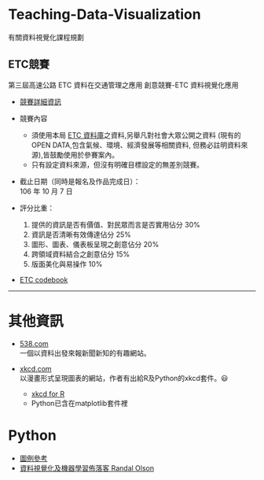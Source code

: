 # Teaching-Data-Visualization
有關資料視覺化課程規劃


## ETC競賽
第三屆高速公路 ETC 資料在交通管理之應用 創意競賽-ETC 資料視覺化應用
- [競賽詳細資訊](https://github.com/tpemartin/Teaching-Data-Visualization/blob/master/Competitions/高速公路%20ETC%20資料在交通管理之應用%20創意競賽-ETC%20資料視覺化應用.pdf)
- 競賽內容  
    -  須使用本局 [ETC 資料庫](http://tisvcloud.freeway.gov.tw/history/TDCS/)之資料,另舉凡對社會大眾公開之資料 (現有的 OPEN DATA,包含氣候、環境、經濟發展等相關資料, 但務必註明資料來源),皆鼓勵使用於參賽案內。  
    -   只有設定資料來源，但沒有明確目標設定的無差別競賽。
- 截止日期（同時是報名及作品完成日）：  
106 年 10 月 7 日  
- 評分比重：  
    1. 提供的資訊是否有價值、對民眾而言是否實用佔分 30%  
    2. 資訊是否清晰有效傳達佔分 25%  
    3. 圖形、圖表、儀表板呈現之創意佔分 20%  
    4. 跨領域資料結合之創意佔分 15%  
    5. 版面美化與易操作 10%    
    
- [ETC codebook](http://www.freeway.gov.tw/UserFiles/File/TIMCCC/TDCS使用手冊(tanfb)v3.0-1.pdf)    


---

# 其他資訊  

- [538.com](http://fivethirtyeight.com/)  
  一個以資料出發來報新聞新知的有趣網站。  
  
- [xkcd.com](https://xkcd.com/1235/)  
  以漫畫形式呈現圖表的網站，作者有出給R及Python的xkcd套件。:smiley:   
    - [xkcd for R](http://xkcd.r-forge.r-project.org/)
    - Python已含在matplotlib套件裡
    
    
# Python  
- [圖例參考](http://matplotlib.org/gallery.html)  
- [資料視覺化及機器學習佈落客 Randal Olson](http://www.randalolson.com/blog/)